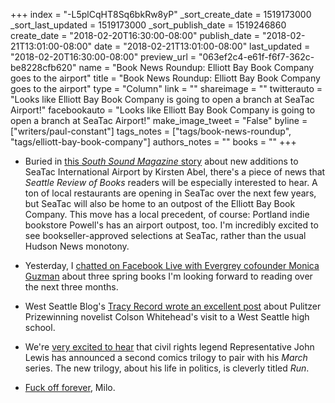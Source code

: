 +++
index = "-L5plCqHT8Sq6bkRw8yP"
_sort_create_date = 1519173000
_sort_last_updated = 1519173000
_sort_publish_date = 1519246860
create_date = "2018-02-20T16:30:00-08:00"
publish_date = "2018-02-21T13:01:00-08:00"
date = "2018-02-21T13:01:00-08:00"
last_updated = "2018-02-20T16:30:00-08:00"
preview_url = "063ef2c4-e61f-f6f7-362c-be8228cfb620"
name = "Book News Roundup: Elliott Bay Book Company goes to the airport"
title = "Book News Roundup: Elliott Bay Book Company goes to the airport"
type = "Column"
link = ""
shareimage = ""
twitterauto = "Looks like Elliott Bay Book Company is going to open a branch at SeaTac Airport!"
facebookauto = "Looks like Elliott Bay Book Company is going to open a branch at SeaTac Airport!"
make_image_tweet = "False"
byline = ["writers/paul-constant"]
tags_notes = ["tags/book-news-roundup", "tags/elliott-bay-book-company"]
authors_notes = ""
books = ""
+++
* Buried in [this *South Sound Magazine* story](https://southsoundmag.com/newest-arrivals-at-sea-tac-airport/) about new additions to SeaTac International Airport by Kirsten Abel, there's a piece of news that *Seattle Review of Books* readers will be especially interested to hear. A ton of local restaurants are opening in SeaTac over the next few years, but SeaTac will also be home to an outpost of the Elliott Bay Book Company. This move has a local precedent, of course: Portland indie bookstore Powell's has an airport outpost, too. I'm incredibly excited to see bookseller-approved selections at SeaTac, rather than the usual Hudson News monotony.

* Yesterday, I [chatted on Facebook Live with Evergrey cofounder Monica Guzman](https://www.facebook.com/theevergrey/videos/1743560142366780/) about three spring books I'm looking forward to reading over the next three months.

* West Seattle Blog's [Tracy Record wrote an excellent post](http://westseattleblog.com/2018/02/from-macarthurs-park-to-pulitzer-prize-colson-whitehead-visits-west-seattle-high-school/) about Pulitzer Prizewinning novelist Colson Whitehead's visit to a West Seattle high school.

* We're [very excited to hear](http://www.comicsbeat.com/rep-john-lewis-announces-new-graphic-novel-trilogy-run/) that civil rights legend Representative John Lewis has announced a second comics trilogy to pair with his *March* series. The new trilogy, about his life in politics, is cleverly titled *Run*.

* [Fuck off forever](https://www.avclub.com/milo-yiannopoulos-withdraws-his-lawsuit-against-simon-1823170577), Milo.

